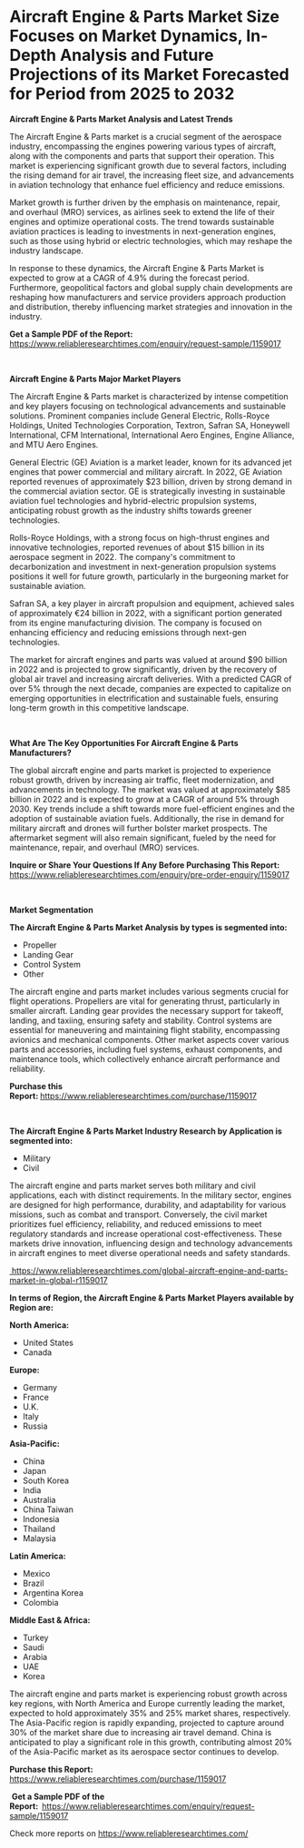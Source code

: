 <p><h1>Aircraft Engine & Parts Market Size Focuses on Market Dynamics, In-Depth Analysis and Future Projections of its Market Forecasted for Period from 2025 to 2032</h1></p><p><strong>Aircraft Engine & Parts Market Analysis and Latest Trends</strong></p>
<p><p>The Aircraft Engine & Parts market is a crucial segment of the aerospace industry, encompassing the engines powering various types of aircraft, along with the components and parts that support their operation. This market is experiencing significant growth due to several factors, including the rising demand for air travel, the increasing fleet size, and advancements in aviation technology that enhance fuel efficiency and reduce emissions.</p><p>Market growth is further driven by the emphasis on maintenance, repair, and overhaul (MRO) services, as airlines seek to extend the life of their engines and optimize operational costs. The trend towards sustainable aviation practices is leading to investments in next-generation engines, such as those using hybrid or electric technologies, which may reshape the industry landscape.</p><p>In response to these dynamics, the Aircraft Engine & Parts Market is expected to grow at a CAGR of 4.9% during the forecast period. Furthermore, geopolitical factors and global supply chain developments are reshaping how manufacturers and service providers approach production and distribution, thereby influencing market strategies and innovation in the industry.</p></p>
<p><strong>Get a Sample PDF of the Report:&nbsp;</strong> <a href="https://www.reliableresearchtimes.com/enquiry/request-sample/1159017?utm_campaign=3584&utm_medium=2&utm_source=Github&utm_content=ia&utm_term=22032025&utm_id=aircraft-engine-parts">https://www.reliableresearchtimes.com/enquiry/request-sample/1159017</a></p>
<p>&nbsp;</p>
<p><strong>Aircraft Engine & Parts Major Market Players</strong></p>
<p><p>The Aircraft Engine & Parts market is characterized by intense competition and key players focusing on technological advancements and sustainable solutions. Prominent companies include General Electric, Rolls-Royce Holdings, United Technologies Corporation, Textron, Safran SA, Honeywell International, CFM International, International Aero Engines, Engine Alliance, and MTU Aero Engines.</p><p>General Electric (GE) Aviation is a market leader, known for its advanced jet engines that power commercial and military aircraft. In 2022, GE Aviation reported revenues of approximately $23 billion, driven by strong demand in the commercial aviation sector. GE is strategically investing in sustainable aviation fuel technologies and hybrid-electric propulsion systems, anticipating robust growth as the industry shifts towards greener technologies.</p><p>Rolls-Royce Holdings, with a strong focus on high-thrust engines and innovative technologies, reported revenues of about $15 billion in its aerospace segment in 2022. The company's commitment to decarbonization and investment in next-generation propulsion systems positions it well for future growth, particularly in the burgeoning market for sustainable aviation.</p><p>Safran SA, a key player in aircraft propulsion and equipment, achieved sales of approximately €24 billion in 2022, with a significant portion generated from its engine manufacturing division. The company is focused on enhancing efficiency and reducing emissions through next-gen technologies.</p><p>The market for aircraft engines and parts was valued at around $90 billion in 2022 and is projected to grow significantly, driven by the recovery of global air travel and increasing aircraft deliveries. With a predicted CAGR of over 5% through the next decade, companies are expected to capitalize on emerging opportunities in electrification and sustainable fuels, ensuring long-term growth in this competitive landscape.</p></p>
<p>&nbsp;</p>
<p><strong>What Are The Key Opportunities For Aircraft Engine & Parts Manufacturers?</strong></p>
<p><p>The global aircraft engine and parts market is projected to experience robust growth, driven by increasing air traffic, fleet modernization, and advancements in technology. The market was valued at approximately $85 billion in 2022 and is expected to grow at a CAGR of around 5% through 2030. Key trends include a shift towards more fuel-efficient engines and the adoption of sustainable aviation fuels. Additionally, the rise in demand for military aircraft and drones will further bolster market prospects. The aftermarket segment will also remain significant, fueled by the need for maintenance, repair, and overhaul (MRO) services.</p></p>
<p><strong>Inquire or Share Your Questions If Any Before Purchasing This Report:</strong> <a href="https://www.reliableresearchtimes.com/enquiry/pre-order-enquiry/1159017?utm_campaign=3584&utm_medium=2&utm_source=Github&utm_content=ia&utm_term=22032025&utm_id=aircraft-engine-parts">https://www.reliableresearchtimes.com/enquiry/pre-order-enquiry/1159017</a></p>
<p>&nbsp;</p>
<p><strong>Market Segmentation</strong></p>
<p><strong>The Aircraft Engine & Parts Market Analysis by types is segmented into:</strong></p>
<p><ul><li>Propeller</li><li>Landing Gear</li><li>Control System</li><li>Other</li></ul></p>
<p><p>The aircraft engine and parts market includes various segments crucial for flight operations. Propellers are vital for generating thrust, particularly in smaller aircraft. Landing gear provides the necessary support for takeoff, landing, and taxiing, ensuring safety and stability. Control systems are essential for maneuvering and maintaining flight stability, encompassing avionics and mechanical components. Other market aspects cover various parts and accessories, including fuel systems, exhaust components, and maintenance tools, which collectively enhance aircraft performance and reliability.</p></p>
<p><strong>Purchase this Report:&nbsp;</strong><a href="https://www.reliableresearchtimes.com/purchase/1159017?utm_campaign=3584&utm_medium=2&utm_source=Github&utm_content=ia&utm_term=22032025&utm_id=aircraft-engine-parts">https://www.reliableresearchtimes.com/purchase/1159017</a></p>
<p>&nbsp;</p>
<p><strong>The Aircraft Engine & Parts Market Industry Research by Application is segmented into:</strong></p>
<p><ul><li>Military</li><li>Civil</li></ul></p>
<p><p>The aircraft engine and parts market serves both military and civil applications, each with distinct requirements. In the military sector, engines are designed for high performance, durability, and adaptability for various missions, such as combat and transport. Conversely, the civil market prioritizes fuel efficiency, reliability, and reduced emissions to meet regulatory standards and increase operational cost-effectiveness. These markets drive innovation, influencing design and technology advancements in aircraft engines to meet diverse operational needs and safety standards.</p></p>
<p><a href="https://www.reliableresearchtimes.com/global-aircraft-engine-and-parts-market-in-global-r1159017?utm_campaign=3584&utm_medium=2&utm_source=Github&utm_content=ia&utm_term=22032025&utm_id=aircraft-engine-parts">&nbsp;https://www.reliableresearchtimes.com/global-aircraft-engine-and-parts-market-in-global-r1159017</a></p>
<p><strong>In terms of Region, the Aircraft Engine & Parts Market Players available by Region are:</strong></p>
<p>
    <p> <strong> North America: </strong>
        <ul>
            <li>United States</li>
            <li>Canada</li>
        </ul>
        </p> 
    <p> <strong> Europe: </strong>
        <ul>
            <li>Germany</li>
            <li>France</li>
            <li>U.K.</li>
            <li>Italy</li>
            <li>Russia</li>
        </ul>
        </p> 
    <p> <strong> Asia-Pacific: </strong>
        <ul>
            <li>China</li>
            <li>Japan</li>
            <li>South Korea</li>
            <li>India</li>
            <li>Australia</li>
            <li>China Taiwan</li>
            <li>Indonesia</li>
            <li>Thailand</li>
            <li>Malaysia</li>
        </ul>
        </p> 
    <p> <strong> Latin America: </strong>
        <ul>
            <li>Mexico</li>
            <li>Brazil</li>
            <li>Argentina Korea</li>
            <li>Colombia</li>
        </ul>
        </p> 
    <p> <strong> Middle East & Africa: </strong>
        <ul>
            <li>Turkey</li>
            <li>Saudi</li>
            <li>Arabia</li>
            <li>UAE</li>
            <li>Korea</li>
        </ul>
    </p>
    </p>
<p><p>The aircraft engine and parts market is experiencing robust growth across key regions, with North America and Europe currently leading the market, expected to hold approximately 35% and 25% market shares, respectively. The Asia-Pacific region is rapidly expanding, projected to capture around 30% of the market share due to increasing air travel demand. China is anticipated to play a significant role in this growth, contributing almost 20% of the Asia-Pacific market as its aerospace sector continues to develop.</p></p>
<p><strong>Purchase this Report: </strong><a href="https://www.reliableresearchtimes.com/purchase/1159017?utm_campaign=3584&utm_medium=2&utm_source=Github&utm_content=ia&utm_term=22032025&utm_id=aircraft-engine-parts">https://www.reliableresearchtimes.com/purchase/1159017</a></p>
<p>&nbsp;<strong>Get a Sample PDF of the Report:&nbsp;&nbsp;</strong><a href="https://www.reliableresearchtimes.com/enquiry/request-sample/1159017?utm_campaign=3584&utm_medium=2&utm_source=Github&utm_content=ia&utm_term=22032025&utm_id=aircraft-engine-parts">https://www.reliableresearchtimes.com/enquiry/request-sample/1159017</a></p>
<p><strong></strong></p>
<p>Check more reports on <a href="https://www.reliableresearchtimes.com/?utm_campaign=3584&utm_medium=2&utm_source=Github&utm_content=ia&utm_term=22032025&utm_id=aircraft-engine-parts">https://www.reliableresearchtimes.com/</a></p>
